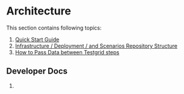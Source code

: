 # Architecture

This section contains following topics:

1. [Quick Start Guide](QuickStartGuide.md)
2. [Infrastructure / Deployment / and Scenarios Repository Structure](Infrastructure-Deployment-Scenarios-Repository-Structure.md)
3. [How to Pass Data between Testgrid steps](How-to-Pass-Data-to-Next-Steps.md)

## Developer Docs

1. 
